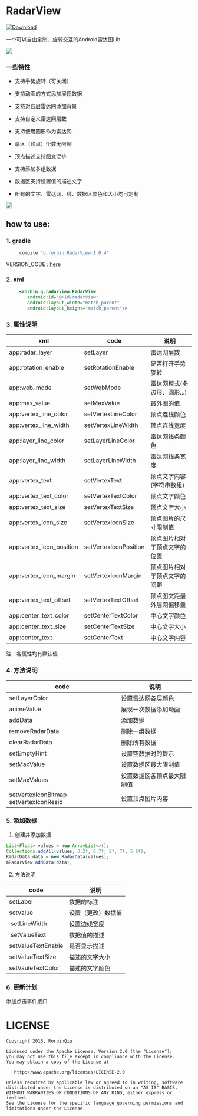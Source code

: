 # RadarView
[ ![Download](https://api.bintray.com/packages/qstumn/maven/RadarView/images/download.svg) ](https://bintray.com/qstumn/maven/RadarView/_latestVersion)

一个可以自由定制、旋转交互的Android雷达图Lib

![](https://github.com/qstumn/RadarView/blob/master/logo.png?raw=true)

### 一些特性
* 支持手势旋转（可关闭）

* 支持动画的方式添加展现数据

* 支持对各层雷达网添加背景

* 支持自定义雷达网层数

* 支持使用圆形作为雷达网

* 扇区（顶点）个数无限制

* 顶点描述支持图文混排

* 支持添加多组数据

* 数据区支持设置值的描述文字

* 所有的文字、雷达网、线、数据区颜色和大小均可定制
 
![](https://github.com/qstumn/RadarView/blob/master/demo.gif?raw=true)


## how to use:
### 1. gradle
```groovy
     compile 'q.rorbin:RadarView:1.0.4'
```
VERSION_CODE : [here](https://github.com/qstumn/RadarChart/releases)

### 2. xml
```xml
     <rorbin.q.radarview.RadarView
        android:id="@+id/radarView"
        android:layout_width="match_parent"
        android:layout_height="match_parent"/>
```    

### 3. 属性说明

xml | code | 说明
---|---|---
app:radar_layer | setLayer | 雷达网层数
app:rotation_enable | setRotationEnable | 是否打开手势旋转
app:web_mode | setWebMode | 雷达网模式(多边形、圆形...)
app:max_value | setMaxValue | 最外圈的值
app:vertex_line_color | setVertexLineColor | 顶点连线颜色
app:vertex_line_width | setVertexLineWidth | 顶点连线宽度
app:layer_line_color | setLayerLineColor | 雷达网线条颜色
app:layer_line_width | setLayerLineWidth | 雷达网线条宽度
app:vertex_text | setVertexText | 顶点文字内容(字符串数组)
app:vertex_text_color | setVertexTextColor | 顶点文字颜色
app:vertex_text_size | setVertexTextSize | 顶点文字大小
app:vertex_icon_size | setVertexIconSize | 顶点图片的尺寸限制值
app:vertex_icon_position | setVertexIconPosition | 顶点图片相对于顶点文字的位置
app:vertex_icon_margin | setVertexIconMargin | 顶点图片相对于顶点文字的间距
app:vertex_text_offset | setVertexTextOffset | 顶点图文距最外层网偏移量
app:center_text_color | setCenterTextColor | 中心文字颜色
app:center_text_size | setCenterTextSize | 中心文字大小
app:center_text | setCenterText | 中心文字内容

注：各属性均有默认值

### 4. 方法说明
  code | 说明
  --- | ---
setLayerColor | 设置雷达网各层颜色
animeValue | 展现一次数据添加动画
addData | 添加数据
removeRadarData | 删除一组数据
clearRadarData | 删除所有数据
setEmptyHint | 设置空数据时的提示
setMaxValue | 设置数据区最大限制值
setMaxValues | 设置数据区各顶点最大限制值
setVertexIconBitmap setVertexIconResid | 设置顶点图片内容
 
### 5. 添加数据
 1. 创建并添加数据
```java
List<Float> values = new ArrayList<>();
Collections.addAll(values, 3.2f, 6.7f, 2f, 7f, 5.6f);
RadarData data = new RadarData(values);
mRadarView.addData(data);
``` 

 2. 方法说明
 
  code | 说明
  --- | ---
  setLabel | 数据的标注
  setValue | 设置（更改）数据值
  setLineWidth | 设置边线宽度
  setValueText | 数据值的描述
  setValueTextEnable | 是否显示描述
  setValueTextSize | 描述的文字大小
  setVauleTextColor | 描述的文字颜色

### 6. 更新计划
添加点击事件接口

# LICENSE
```
Copyright 2016, RorbinQiu

Licensed under the Apache License, Version 2.0 (the "License");
you may not use this file except in compliance with the License.
You may obtain a copy of the License at

   http://www.apache.org/licenses/LICENSE-2.0

Unless required by applicable law or agreed to in writing, software
distributed under the License is distributed on an "AS IS" BASIS,
WITHOUT WARRANTIES OR CONDITIONS OF ANY KIND, either express or implied.
See the License for the specific language governing permissions and
limitations under the License.
```
